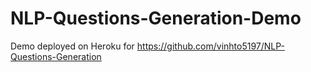 # NLP-Questions-Generation-Demo
Demo deployed on Heroku for https://github.com/vinhto5197/NLP-Questions-Generation
